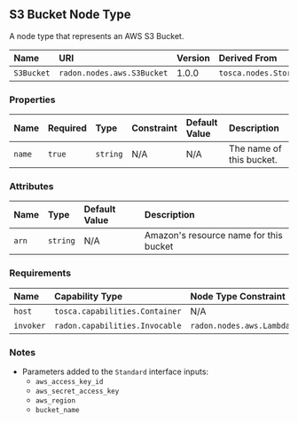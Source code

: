 ## S3 Bucket Node Type

A node type that represents an AWS S3 Bucket.

| Name | URI | Version | Derived From |
|:---- |:--- |:------- |:------------ |
| `S3Bucket` | `radon.nodes.aws.S3Bucket` | 1.0.0 | `tosca.nodes.Storage.ObjectStorage` |

### Properties

| Name | Required | Type | Constraint | Default Value | Description |
|:---- |:-------- |:---- |:---------- |:------------- |:----------- |
| `name` | `true` | `string` | N/A | N/A | The name of this bucket. |

### Attributes

| Name | Type | Default Value | Description |
|:---- |:---- |:------------- |:----------- |
| `arn` | `string` | N/A | Amazon's resource name for this bucket |

### Requirements

| Name | Capability Type | Node Type Constraint | Relationship Type | Occurrences |
|:---- |:--------------- |:-------------------- |:----------------- |:------------|
| `host` | `tosca.capabilities.Container` | N/A | `tosca.relationships.HostedOn`| [1,1] |
| `invoker` | `radon.capabilities.Invocable` | `radon.nodes.aws.LambdaFunction` | `radon.relationships.aws.Triggers`| [0,UNBOUNDED] |

### Notes

* Parameters added to the `Standard` interface inputs:
    * `aws_access_key_id`
    * `aws_secret_access_key`
    * `aws_region`
    * `bucket_name`
